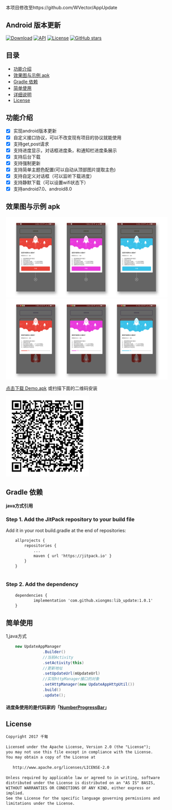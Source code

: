 本项目修改至https://github.com/WVector/AppUpdate


## Android 版本更新

[![Download](https://jitpack.io/v/xiongms/lib_update.svg)](https://jitpack.io/#xiongms/lib_update) [![API](https://img.shields.io/badge/API-16%2B-orange.svg?style=flat)](https://android-arsenal.com/api?level=16) [![License](https://img.shields.io/badge/License-Apache%202.0-blue.svg)](https://opensource.org/licenses/Apache-2.0) [![GitHub stars](https://img.shields.io/github/stars/xiongms/lib_update.svg?style=plastic&label=Star) ](https://github.com/xiongms/lib_update)

## 目录

* [功能介绍](#功能介绍)
* [效果图与示例 apk](#效果图与示例-apk)
* [Gradle 依赖](#Gradle依赖)
* [简单使用](#简单使用)
* [详细说明](#详细说明)
* [License](#license)

## 功能介绍

- [x] 实现android版本更新
- [x] 自定义接口协议，可以不改变现有项目的协议就能使用
- [x] 支持get,post请求
- [x] 支持进度显示，对话框进度条，和通知栏进度条展示
- [x] 支持后台下载
- [x] 支持强制更新
- [x] 支持简单主题色配置(可以自动从顶部图片提取主色)
- [x] 支持自定义对话框（可以监听下载进度）
- [x] 支持静默下载（可以设置wifi状态下）
- [x] 支持android7.0、android8.0

## 效果图与示例 apk

<img src="https://raw.githubusercontent.com/xiongms/lib_update/master/image/example_01.png?raw=true" width="1000">

<img src="https://raw.githubusercontent.com/xiongms/lib_update/master/image/example_02.png?raw=true" width="1000">

	
[点击下载 Demo.apk](https://raw.githubusercontent.com/xiongms/lib_update/master/app/release/app-release.apk) 或扫描下面的二维码安装

![Demo apk文件二维](https://github.com/xiongms/lib_update/blob/master/image/apk_download.png?raw=true)



## Gradle 依赖

**java方式引用**

### Step 1. Add the JitPack repository to your build file

Add it in your root build.gradle at the end of repositories:

```
	allprojects {
		repositories {
			...
			maven { url 'https://jitpack.io' }
		}
	}
	
```
### Step 2. Add the dependency

```
	dependencies {
	        implementation 'com.github.xiongms:lib_update:1.0.1'
	}
```




## 简单使用



1,java方式

```java
	new UpdateAppManager
                .Builder()
                //当前Activity
                .setActivity(this)
                //更新地址
                .setUpdateUrl(mUpdateUrl)
                //实现httpManager接口的对象
                .setHttpManager(new UpdateAppHttpUtil())
                .build()
                .update();
```


#### 进度条使用的是代码家的「[NumberProgressBar](https://github.com/daimajia/NumberProgressBar)」


## License

   	Copyright 2017 千匍

    Licensed under the Apache License, Version 2.0 (the "License");
    you may not use this file except in compliance with the License.
    You may obtain a copy of the License at

       http://www.apache.org/licenses/LICENSE-2.0

    Unless required by applicable law or agreed to in writing, software
    distributed under the License is distributed on an "AS IS" BASIS,
    WITHOUT WARRANTIES OR CONDITIONS OF ANY KIND, either express or implied.
    See the License for the specific language governing permissions and
    limitations under the License.

